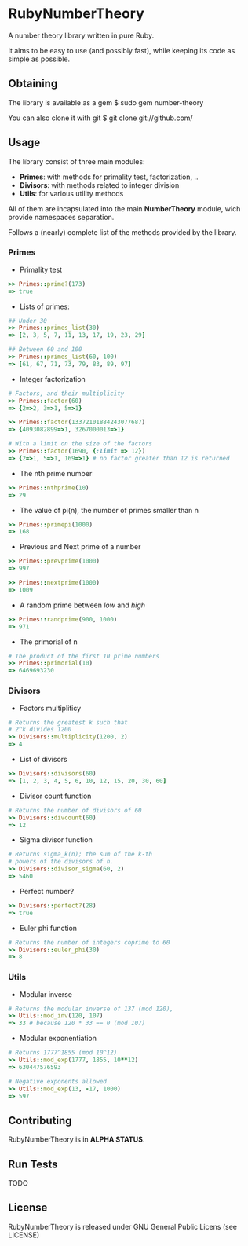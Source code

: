 RubyNumberTheory
================

A number theory library written in pure Ruby. 

It aims to be easy to use (and possibly fast), while keeping its code as
simple as possible.

Obtaining
---------

The library is available as a gem
  $ sudo gem number-theory

You can also clone it with git
  $ git clone git://github.com/


Usage
-----

The library consist of three main modules:

* **Primes**: with methods for primality test, factorization, ..
* **Divisors**: with methods related to integer division
* **Utils**: for various utility methods

All of them are incapsulated into the main **NumberTheory** module, wich 
provide namespaces separation.

Follows a (nearly) complete list of the methods provided by the library.

### Primes

* Primality test
```ruby
>> Primes::prime?(173)
=> true
```

* Lists of primes:
```ruby
## Under 30
>> Primes::primes_list(30)
=> [2, 3, 5, 7, 11, 13, 17, 19, 23, 29]

## Between 60 and 100
>> Primes::primes_list(60, 100)
=> [61, 67, 71, 73, 79, 83, 89, 97]
```

* Integer factorization
```ruby
# Factors, and their multiplicity
>> Primes::factor(60)
=> {2=>2, 3=>1, 5=>1} 

>> Primes::factor(13372101884243077687)
=> {4093082899=>1, 3267000013=>1}

# With a limit on the size of the factors
>> Primes::factor(1690, {:limit => 12})
=> {2=>1, 5=>1, 169=>1} # no factor greater than 12 is returned
```

* The nth prime number
```ruby
>> Primes::nthprime(10)
=> 29
```

* The value of pi(n), the number of primes smaller than n
```ruby
>> Primes::primepi(1000)
=> 168
```

* Previous and Next prime of a number
```ruby
>> Primes::prevprime(1000)
=> 997

>> Primes::nextprime(1000)
=> 1009
```

* A random prime between *low* and *high*
```ruby
>> Primes::randprime(900, 1000)
=> 971
```

* The primorial of n
```ruby
# The product of the first 10 prime numbers
>> Primes::primorial(10)
=> 6469693230
```


### Divisors

* Factors multipliticy
```ruby
# Returns the greatest k such that
# 2^k divides 1200
>> Divisors::multiplicity(1200, 2)
=> 4
```

* List of divisors
```ruby
>> Divisors::divisors(60)
=> [1, 2, 3, 4, 5, 6, 10, 12, 15, 20, 30, 60]
```

* Divisor count function
```ruby
# Returns the number of divisors of 60
>> Divisors::divcount(60)
=> 12
```

* Sigma divisor function
```ruby
# Returns sigma_k(n); the sum of the k-th 
# powers of the divisors of n.
>> Divisors::divisor_sigma(60, 2)
=> 5460
```

* Perfect number?
```ruby
>> Divisors::perfect?(28)
=> true
```

* Euler phi function
```ruby
# Returns the number of integers coprime to 60
>> Divisors::euler_phi(30)
=> 8
```

### Utils

* Modular inverse
```ruby
# Returns the modular inverse of 137 (mod 120),
>> Utils::mod_inv(120, 107)
=> 33 # because 120 * 33 == 0 (mod 107)
```

* Modular exponentiation
```ruby
# Returns 1777^1855 (mod 10^12)
>> Utils::mod_exp(1777, 1855, 10**12)
=> 630447576593

# Negative exponents allowed
>> Utils::mod_exp(13, -17, 1000)
=> 597
```

Contributing
------------

RubyNumberTheory is in **ALPHA STATUS**.


Run Tests
---------
TODO


License
------------

RubyNumberTheory is released under GNU General Public Licens (see LICENSE)


